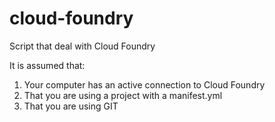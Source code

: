 # cloud-foundry
Script that deal with Cloud Foundry

It is assumed that:

1. Your computer has an active connection to Cloud Foundry
2. That you are using a project with a manifest.yml
3. That you are using GIT

